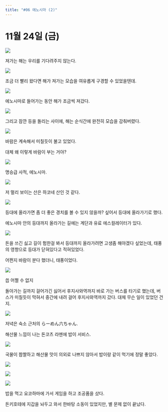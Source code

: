 ```yaml
---
title: "#06 에노시마 (2)"
---
```


# 11월 24일 (금)

![](/photos/171112-kanagawa/06_01.jpg)

져가는 해는 우리를 기다려주지 않는다.

![](/photos/171112-kanagawa/06_02.jpg)

조금 더 빨리 왔다면 해가 져가는 모습을 여유롭게 구경할 수 있었을텐데.

![](/photos/171112-kanagawa/06_03.jpg)

에노시마로 들어가는 동안 해가 조금씩 져갔다.

![](/photos/171112-kanagawa/06_04.jpg)

그리고 잠깐 등을 돌리는 사이에, 해는 순식간에 완전히 모습을 감춰버렸다.

![](/photos/171112-kanagawa/06_05.jpg)

바람은 계속해서 미칠듯이 불고 있었다.

대체 왜 이렇게 바람이 부는 거야?

![](/photos/171112-kanagawa/06_06.jpg)

명승급 사적, 에노시마.

![](/photos/171112-kanagawa/06_07.jpg)

저 멀리 보이는 산은 하코네 산인 것 같다.

![](/photos/171112-kanagawa/06_08.jpg)

등대에 올라가면 좀 더 좋은 경치를 볼 수 있지 않을까? 싶어서 등대에 올라가기로 했다.

에노시마 안의 등대까지 올라가는 길에는 계단과 유료 에스컬레이터가 있다.

![](/photos/171112-kanagawa/06_09.jpg)

돈을 쓰긴 싫고 길이 험한걸 봐서 등대까지 올라가려면 고생좀 해야겠다 싶었는데, 태풍의 영향으로 등대가 닫혀있다고 적혀있었다.

어쩐지 바람이 분다 했더니, 태풍이었다.

![](/photos/171112-kanagawa/06_10.jpg)

씁 어쩔 수 없지

돌아가는 길까지 걸어가긴 싫어서 후지사와역까지 바로 가는 버스를 타기로 했는데, 버스가 미칠듯이 막혀서 중간에 내려 걸어 후지사와역까지 갔다. 대체 무슨 일이 있었던 건지.

![](/photos/171112-kanagawa/06_12.jpg)

저녁은 숙소 근처의 らーめん六ちゃん.

해산물 느낌이 나는 돈코츠 라멘에 밥이 서비스.

![](/photos/171112-kanagawa/06_11.jpg)

국물이 짭짤하고 해산물 맛이 의외로 나쁘지 않아서 밥이랑 같이 먹기에 정말 좋았다.

![](/photos/171112-kanagawa/06_13.jpg)

![](/photos/171112-kanagawa/06_14.jpg)

![](/photos/171112-kanagawa/06_15.jpg)

밥을 먹고 요코하마에 가서 게임을 하고 조공품을 샀다.

돈키호테에 지갑을 놔두고 와서 한바탕 소동이 있었지만, 별 문제 없이 끝났다.
